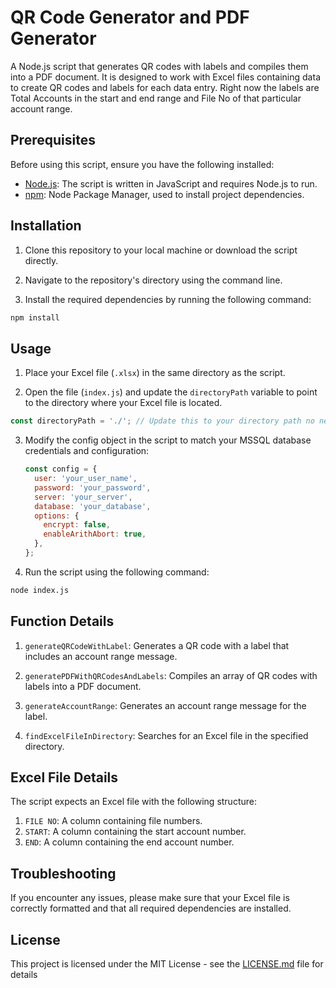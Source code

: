 # QR Code Generator and PDF Generator

A Node.js script that generates QR codes with labels and compiles them into a PDF document. It is designed to work with Excel files containing data to create QR codes and labels for each data entry. Right now the labels are Total Accounts in the start and end range and File No of that particular account range.

## Prerequisites

Before using this script, ensure you have the following installed:

- [Node.js](https://nodejs.org/): The script is written in JavaScript and requires Node.js to run.
- [npm](https://www.npmjs.com/): Node Package Manager, used to install project dependencies.

## Installation

1. Clone this repository to your local machine or download the script directly.

2. Navigate to the repository's directory using the command line.

3. Install the required dependencies by running the following command:

```bash
npm install
```

## Usage

1. Place your Excel file (`.xlsx`) in the same directory as the script.

2. Open the file (`index.js`) and update the `directoryPath` variable to point to the directory where your Excel file is located.

```javascript
const directoryPath = './'; // Update this to your directory path no need to update if the excel is in the same directory as the script
```

3. Modify the config object in the script to match your MSSQL database credentials and configuration:

   ```javascript
   const config = {
     user: 'your_user_name',
     password: 'your_password',
     server: 'your_server',
     database: 'your_database',
     options: {
       encrypt: false,
       enableArithAbort: true,
     },
   };
   ```

4. Run the script using the following command:

```bash
node index.js
```

## Function Details

1. `generateQRCodeWithLabel`: Generates a QR code with a label that includes an account range message.

2. `generatePDFWithQRCodesAndLabels`: Compiles an array of QR codes with labels into a PDF document.

3. `generateAccountRange`: Generates an account range message for the label.

4. `findExcelFileInDirectory`: Searches for an Excel file in the specified directory.

## Excel File Details

The script expects an Excel file with the following structure:

1. `FILE NO`: A column containing file numbers.
2. `START`: A column containing the start account number.
3. `END`: A column containing the end account number.

## Troubleshooting

If you encounter any issues, please make sure that your Excel file is correctly formatted and that all required dependencies are installed.

## License

This project is licensed under the MIT License - see the [LICENSE.md](LICENSE.md) file for details
